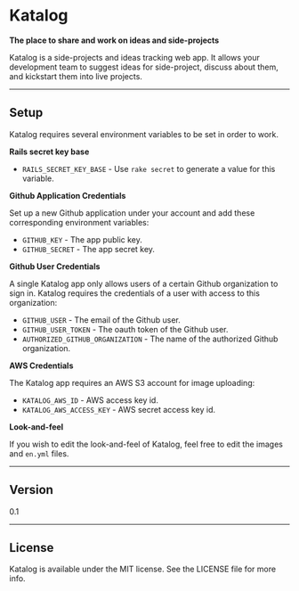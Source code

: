 # Katalog
__The place to share and work on ideas and side-projects__

Katalog is a side-projects and ideas tracking web app. It allows your development team to suggest ideas for side-project, discuss about them, and kickstart them into live projects.

---------------------

## Setup

Katalog requires several environment variables to be set in order to work.

__Rails secret key base__

* `RAILS_SECRET_KEY_BASE` - Use `rake secret` to generate a value for this variable.

__Github Application Credentials__

Set up a new Github application under your account and add these corresponding environment variables:

* `GITHUB_KEY` - The app public key.
* `GITHUB_SECRET` - The app secret key.

__Github User Credentials__

A single Katalog app only allows users of a certain Github organization to sign in. Katalog requires the credentials of a user with access to this organization:

* `GITHUB_USER` - The email of the Github user.
* `GITHUB_USER_TOKEN` - The oauth token of the Github user.
* `AUTHORIZED_GITHUB_ORGANIZATION` - The name of the authorized Github organization.

__AWS Credentials__

The Katalog app requires an AWS S3 account for image uploading:

* `KATALOG_AWS_ID` - AWS access key id.
* `KATALOG_AWS_ACCESS_KEY` - AWS secret access key id.

__Look-and-feel__

If you wish to edit the look-and-feel of Katalog, feel free to edit the images and `en.yml` files.

---------------------

## Version
0.1

---------------------

## License

Katalog is available under the MIT license. See the LICENSE file for more info.